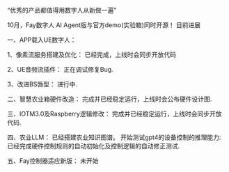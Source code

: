 “优秀的产品都值得用数字人从新做一遍”

10月，Fay数字人 AI Agent版与官方demo(实验箱)同时开源！ 目前进展

一、APP载入UE数字人：

1、像素流服务搭建及优化： 已经完成，上线时会同步开放代码

2、UE音频流插件： 正在调试修复Bug.

3、改进BS唇型： 进行中.

二、智慧农业箱硬件改造： 完成并已经稳定运行，上线时会公布硬件设计图.

三、IOTM3.0及Raspberry逻辑修改： 完成并已经稳定运行，上线时会同步开放代码.

四、农业LLM： 已经搭建农业知识图谱。 开始测试gpt4的设备控制的推理能力:已经完成硬件控制规则的自动初始化及控制逻辑的自动修正测试.

五、Fay控制器适应新版： 未开始
